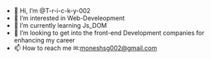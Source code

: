 - 👋 Hi, I’m @T-r-i-c-k-y-002
- 👀 I’m interested in Web-Develeopment
- 🌱 I’m currently learning Js_DOM 
- 💞️ I’m looking to get into the front-end Development companies for enhancing my career
- 📫 How to reach me ✉:moneshsg002@gmail.com


